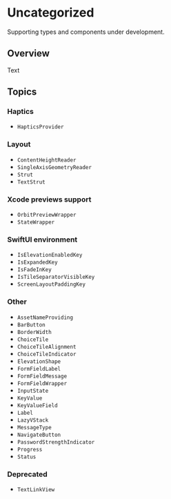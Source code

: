 # Uncategorized

Supporting types and components under development.

## Overview

<!--@START_MENU_TOKEN@-->Text<!--@END_MENU_TOKEN@-->

## Topics

### Haptics

- ``HapticsProvider``

### Layout

- ``ContentHeightReader``
- ``SingleAxisGeometryReader``
- ``Strut``
- ``TextStrut``

### Xcode previews support

- ``OrbitPreviewWrapper``
- ``StateWrapper``

### SwiftUI environment

- ``IsElevationEnabledKey``
- ``IsExpandedKey``
- ``IsFadeInKey``
- ``IsTileSeparatorVisibleKey``
- ``ScreenLayoutPaddingKey``

### Other

- ``AssetNameProviding``
- ``BarButton``
- ``BorderWidth``
- ``ChoiceTile``
- ``ChoiceTileAlignment``
- ``ChoiceTileIndicator``
- ``ElevationShape``
- ``FormFieldLabel``
- ``FormFieldMessage``
- ``FormFieldWrapper``
- ``InputState``
- ``KeyValue``
- ``KeyValueField``
- ``Label``
- ``LazyVStack``
- ``MessageType``
- ``NavigateButton``
- ``PasswordStrengthIndicator``
- ``Progress``
- ``Status``

### Deprecated

- ``TextLinkView``
